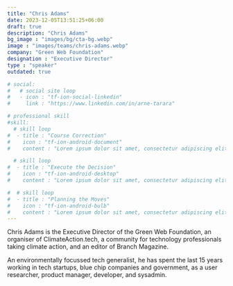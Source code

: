 ```yaml
---
title: "Chris Adams"
date: 2023-12-05T13:51:25+06:00
draft: true
description: "Chris Adams"
bg_image : "images/bg/cta-bg.webp"
image : "images/teams/chris-adams.webp"
company: "Green Web Foundation"
designation : "Executive Director"
type : "speaker"
outdated: true

# social:
#   # social site loop
#   - icon : "tf-ion-social-linkedin"
#     link : "https://www.linkedin.com/in/arne-tarara"

# professional skill
#skill:
  # skill loop
#  - title : "Course Correction"
#    icon : "tf-ion-android-document"
#    content : "Lorem ipsum dolor sit amet, consectetur adipiscing elit. Morbi hendrerit elit turpis, a porttitor tellus sollicitudin at."

  # skill loop
#  - title : "Execute the Decision"
#    icon : "tf-ion-android-desktop"
#    content : "Lorem ipsum dolor sit amet, consectetur adipiscing elit. Morbi hendrerit elit turpis, a porttitor tellus sollicitudin at."

#  # skill loop
#  - title : "Planning the Moves"
#    icon : "tf-ion-android-bulb"
#    content : "Lorem ipsum dolor sit amet, consectetur adipiscing elit. Morbi hendrerit elit #turpis, a porttitor tellus sollicitudin at."
---
```


Chris Adams is the Executive Director of the Green Web Foundation, an organiser of ClimateAction.tech, a community for technology professionals taking climate action, and an editor of Branch Magazine.

An environmentally focussed tech generalist, he has spent the last 15 years working in tech startups, blue chip companies and government, as a user researcher, product manager, developer, and sysadmin.
